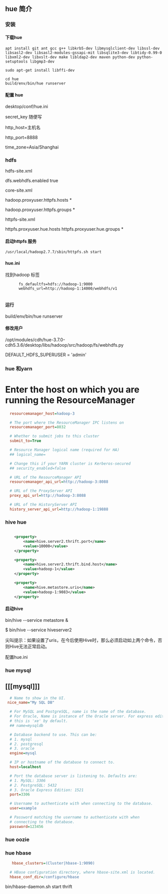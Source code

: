 ## hue 简介

### 安装

#### 下载hue

`apt install git ant gcc g++ libkrb5-dev libmysqlclient-dev libssl-dev libsasl2-dev libsasl2-modules-gssapi-mit libsqlite3-dev libtidy-0.99-0 libxml2-dev libxslt-dev make libldap2-dev maven python-dev python-setuptools libgmp3-dev`

`sudo apt-get install libffi-dev`

```
cd hue
build/env/bin/hue runserver
```

#### 配置 hue

desktop/conf/hue.ini

secret_key 随便写

http_host=主机名

http_port=8888

time_zone=Asia/Shanghai

### hdfs 

hdfs-site.xml

dfs.webhdfs.enabled  true

core-site.xml

hadoop.proxyuser.httpfs.hosts   *

hadoop.proxyuser.httpfs.groups   *

httpfs-site.xml

httpfs.proxyuser.hue.hosts            httpfs.proxyuser.hue.groups           *

#### 启动httpfs 服务

`/usr/local/hadoop2.7.7/sbin/httpfs.sh start`

#### hue.ini  

找到hadoop 标签

```
      fs_defaultfs=hdfs://hadoop-1:9000
      webhdfs_url=http://hadoop-1:14000/webhdfs/v1
     
```

#### 运行

build/env/bin/hue runserver

#### 修改用户

/opt/modules/cdh/hue-3.7.0-cdh5.3.6/desktop/libs/hadoop/src/hadoop/fs/webhdfs.py

DEFAULT_HDFS_SUPERUSER = 'admin'

### hue 和yarn

 # Enter the host on which you are running the ResourceManager
```ini
  resourcemanager_host=hadoop-3

  # The port where the ResourceManager IPC listens on
  resourcemanager_port=8032

  # Whether to submit jobs to this cluster
  submit_to=True

  # Resource Manager logical name (required for HA)
  ## logical_name=

  # Change this if your YARN cluster is Kerberos-secured
  ## security_enabled=false

  # URL of the ResourceManager API
  resourcemanager_api_url=http://hadoop-3:8088

  # URL of the ProxyServer API
  proxy_api_url=http://hadoop-3:8088

  # URL of the HistoryServer API
  history_server_api_url=http://hadoop-1:19888
```
### hive hue

```xml

	<property>
  		<name>hive.server2.thrift.port</name>
  		<value>10000</value>	
	</property>

	<property>
  		<name>hive.server2.thrift.bind.host</name>
  		<value>hadoop-1</value>	
	</property>

	<property>
  		<name>hive.metastore.uris</name>
  		<value>hadoop-1:9083</value>	
	</property>
```

#### 启动hive 

 bin/hive --service metastore &

$ bin/hive --service hiveserver2 

尖叫提示：如果设置了uris，在今后使用Hive时，那么必须启动如上两个命令，否则Hive无法正常启动。

配置hue.ini

### hue mysql

## [[[mysql]]]
```ini
  # Name to show in the UI.
 nice_name="My SQL DB"

  # For MySQL and PostgreSQL, name is the name of the database.
  # For Oracle, Name is instance of the Oracle server. For express edition
  # this is 'xe' by default.
  ## name=mysqldb

  # Database backend to use. This can be:
  # 1. mysql
  # 2. postgresql
  # 3. oracle
  engine=mysql

  # IP or hostname of the database to connect to.
  host=localhost

  # Port the database server is listening to. Defaults are:
  # 1. MySQL: 3306
  # 2. PostgreSQL: 5432
  # 3. Oracle Express Edition: 1521
  port=3306

  # Username to authenticate with when connecting to the database.
  user=example

  # Password matching the username to authenticate with when
  # connecting to the database.
  password=123456
```
### hue  oozie





### hue hbase

```ini
   hbase_clusters=(Cluster|hbase-1:9090)

  # HBase configuration directory, where hbase-site.xml is located.
  hbase_conf_dir=/configure/hbase
```

 bin/hbase-daemon.sh start thrift